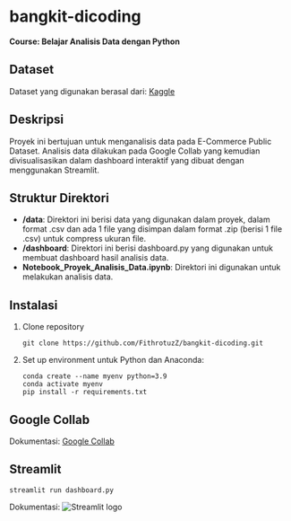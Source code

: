 # bangkit-dicoding
**Course: Belajar Analisis Data dengan Python**

## Dataset

Dataset yang digunakan berasal dari: [Kaggle](https://www.kaggle.com/datasets/olistbr/brazilian-ecommerce/data)

## Deskripsi

Proyek ini bertujuan untuk menganalisis data pada E-Commerce Public Dataset. Analisis data dilakukan pada Google Collab yang kemudian divisualisasikan dalam dashboard interaktif yang dibuat dengan menggunakan Streamlit.

## Struktur Direktori

- **/data**: Direktori ini berisi data yang digunakan dalam proyek, dalam format .csv dan ada 1 file yang disimpan dalam format .zip (berisi 1 file .csv) untuk compress ukuran file.
- **/dashboard**: Direktori ini berisi dashboard.py yang digunakan untuk membuat dashboard hasil analisis data.
- **Notebook_Proyek_Analisis_Data.ipynb**: Direktori ini digunakan untuk melakukan analisis data.

## Instalasi

1. Clone repository

   ```shell
   git clone https://github.com/FithrotuzZ/bangkit-dicoding.git
   ```

2. Set up environment untuk Python dan Anaconda:

   ```shell
   conda create --name myenv python=3.9
   conda activate myenv
   pip install -r requirements.txt
   ```

## Google Collab

Dokumentasi: [Google Collab](https://colab.research.google.com/drive/1885D68323nwe5Rn3eQlP8fVeP7RafC2B?usp=sharing)

## Streamlit

   ```shell
   streamlit run dashboard.py
   ```

Dokumentasi: <img src="./dashboard-dokumentasi/ss.png" alt="Streamlit logo"></img>
